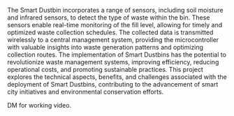 The Smart Dustbin incorporates a range of sensors, including soil moisture and infrared sensors, to 
detect the type of waste within the bin. These sensors enable real-time monitoring of the fill level, 
allowing for timely and optimized waste collection schedules. The collected data is transmitted 
wirelessly to a central management system, providing the microcontroller with valuable insights into 
waste generation patterns and optimizing collection routes. 
The implementation of Smart Dustbins has the potential to revolutionize waste management systems, 
improving efficiency, reducing operational costs, and promoting sustainable practices. This project 
explores the technical aspects, benefits, and challenges associated with the deployment of Smart 
Dustbins, contributing to the advancement of smart city initiatives and environmental conservation 
efforts.

DM for working video.
